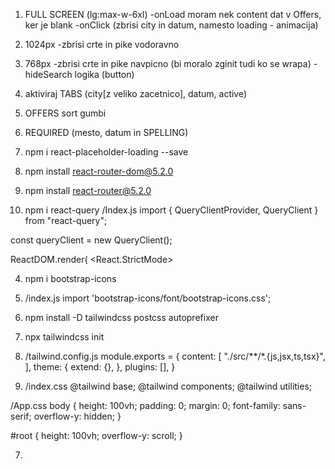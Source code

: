 1. FULL SCREEN (lg:max-w-6xl)
-onLoad moram nek content dat v Offers, ker je blank
-onClick (zbrisi city in datum, namesto loading - animacija)
2. 1024px
-zbrisi crte in pike vodoravno
3. 768px
-zbrisi crte in pike navpicno (bi moralo zginit tudi ko se wrapa)
-hideSearch logika (button)
4. aktiviraj TABS (city[z veliko zacetnico], datum, active)
5. OFFERS sort gumbi
6. REQUIRED (mesto, datum in SPELLING)

1. npm i react-placeholder-loading --save
1. npm install react-router-dom@5.2.0
2. npm install react-router@5.2.0
3. npm i react-query
/Index.js
import { QueryClientProvider, QueryClient } from "react-query";

const queryClient = new QueryClient();

ReactDOM.render(
  <React.StrictMode>
    <QueryClientProvider client={queryClient}>
      <App />



4. npm i bootstrap-icons
4. /index.js
import 'bootstrap-icons/font/bootstrap-icons.css';

5. npm install -D tailwindcss postcss autoprefixer

6. npx tailwindcss init
6. /tailwind.config.js
module.exports = {
  content: [
    "./src/**/*.{js,jsx,ts,tsx}",
  ],
  theme: {
    extend: {},
  },
  plugins: [],
}
6. /index.css
@tailwind base;
@tailwind components;
@tailwind utilities;

/App.css
body {
  height: 100vh;
  padding: 0;
  margin: 0;
  font-family: sans-serif;
  overflow-y: hidden;
}

#root {
  height: 100vh;
  overflow-y: scroll;
}


7. 